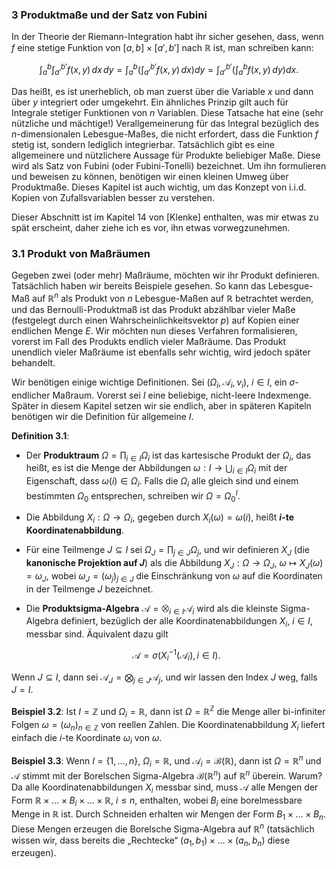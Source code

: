 ### 3 Produktmaße und der Satz von Fubini

In der Theorie der Riemann-Integration habt ihr sicher gesehen, dass, wenn $f$ eine stetige Funktion von $[a, b] \times [a', b']$ nach $\mathbb{R}$ ist, man schreiben kann:

$$
\int_a^b \int_{a'}^{b'} f(x, y) \, dx \, dy = \int_a^b \left( \int_{a'}^{b'} f(x, y) \, dx \right) dy = \int_{a'}^{b'} \left( \int_a^b f(x, y) \, dy \right) dx.
$$

Das heißt, es ist unerheblich, ob man zuerst über die Variable $x$ und dann über $y$ integriert oder umgekehrt. Ein ähnliches Prinzip gilt auch für Integrale stetiger Funktionen von $n$ Variablen. Diese Tatsache hat eine (sehr nützliche und mächtige!) Verallgemeinerung für das Integral bezüglich des $n$-dimensionalen Lebesgue-Maßes, die nicht erfordert, dass die Funktion $f$ stetig ist, sondern lediglich integrierbar. Tatsächlich gibt es eine allgemeinere und nützlichere Aussage für Produkte beliebiger Maße. Diese wird als Satz von Fubini (oder Fubini-Tonelli) bezeichnet. Um ihn formulieren und beweisen zu können, benötigen wir einen kleinen Umweg über Produktmaße. Dieses Kapitel ist auch wichtig, um das Konzept von i.i.d. Kopien von Zufallsvariablen besser zu verstehen.

Dieser Abschnitt ist im Kapitel 14 von [Klenke] enthalten, was mir etwas zu spät erscheint, daher ziehe ich es vor, ihn etwas vorwegzunehmen.

### 3.1 Produkt von Maßräumen

Gegeben zwei (oder mehr) Maßräume, möchten wir ihr Produkt definieren. Tatsächlich haben wir bereits Beispiele gesehen. So kann das Lebesgue-Maß auf $\mathbb{R}^n$ als Produkt von $n$ Lebesgue-Maßen auf $\mathbb{R}$ betrachtet werden, und das Bernoulli-Produktmaß ist das Produkt abzählbar vieler Maße (festgelegt durch einen Wahrscheinlichkeitsvektor $p$) auf Kopien einer endlichen Menge $E$. Wir möchten nun dieses Verfahren formalisieren, vorerst im Fall des Produkts endlich vieler Maßräume. Das Produkt unendlich vieler Maßräume ist ebenfalls sehr wichtig, wird jedoch später behandelt.

Wir benötigen einige wichtige Definitionen. Sei $(\Omega_i, \mathcal{A}_i, \nu_i)$, $i \in I$, ein $\sigma$-endlicher Maßraum. Vorerst sei $I$ eine beliebige, nicht-leere Indexmenge. Später in diesem Kapitel setzen wir sie endlich, aber in späteren Kapiteln benötigen wir die Definition für allgemeine $I$.

**Definition 3.1**:
- Der **Produktraum** $\Omega = \prod_{i \in I} \Omega_i$ ist das kartesische Produkt der $\Omega_i$, das heißt, es ist die Menge der Abbildungen $\omega: I \to \bigcup_{i \in I} \Omega_i$ mit der Eigenschaft, dass $\omega(i) \in \Omega_i$. Falls die $\Omega_i$ alle gleich sind und einem bestimmten $\Omega_0$ entsprechen, schreiben wir $\Omega = \Omega_0^I$.
- Die Abbildung $X_i: \Omega \to \Omega_i$, gegeben durch $X_i(\omega) = \omega(i)$, heißt **$i$-te Koordinatenabbildung**.
- Für eine Teilmenge $J \subseteq I$ sei $\Omega_J = \prod_{j \in J} \Omega_j$, und wir definieren $X_J$ (die **kanonische Projektion auf $J$**) als die Abbildung $X_J: \Omega \to \Omega_J$, $\omega \mapsto X_J(\omega) = \omega_J$, wobei $\omega_J = (\omega_j)_{j \in J}$ die Einschränkung von $\omega$ auf die Koordinaten in der Teilmenge $J$ bezeichnet.
- Die **Produktsigma-Algebra** $\mathcal{A} = \bigotimes_{i \in I} \mathcal{A}_i$ wird als die kleinste Sigma-Algebra definiert, bezüglich der alle Koordinatenabbildungen $X_i$, $i \in I$, messbar sind. Äquivalent dazu gilt

  $$
  \mathcal{A} = \sigma(X_i^{-1}(\mathcal{A}_i), i \in I). \tag{3.1}
  $$

Wenn $J \subseteq I$, dann sei $\mathcal{A}_J = \bigotimes_{j \in J} \mathcal{A}_j$, und wir lassen den Index $J$ weg, falls $J = I$.

**Beispiel 3.2**: Ist $I = \mathbb{Z}$ und $\Omega_i = \mathbb{R}$, dann ist $\Omega = \mathbb{R}^\mathbb{Z}$ die Menge aller bi-infiniter Folgen $\omega = (\omega_n)_{n \in \mathbb{Z}}$ von reellen Zahlen. Die Koordinatenabbildung $X_i$ liefert einfach die $i$-te Koordinate $\omega_i$ von $\omega$.

**Beispiel 3.3**: Wenn $I = \{1, \dots, n\}$, $\Omega_i = \mathbb{R}$, und $\mathcal{A}_i = \mathcal{B}(\mathbb{R})$, dann ist $\Omega = \mathbb{R}^n$ und $\mathcal{A}$ stimmt mit der Borelschen Sigma-Algebra $\mathcal{B}(\mathbb{R}^n)$ auf $\mathbb{R}^n$ überein. Warum? Da alle Koordinatenabbildungen $X_i$ messbar sind, muss $\mathcal{A}$ alle Mengen der Form $\mathbb{R} \times \dots \times B_i \times \dots \times \mathbb{R}$, $i \leq n$, enthalten, wobei $B_i$ eine borelmessbare Menge in $\mathbb{R}$ ist. Durch Schneiden erhalten wir Mengen der Form $B_1 \times \dots \times B_n$. Diese Mengen erzeugen die Borelsche Sigma-Algebra auf $\mathbb{R}^n$ (tatsächlich wissen wir, dass bereits die „Rechtecke“ $(a_1, b_1) \times \dots \times (a_n, b_n)$ diese erzeugen).
